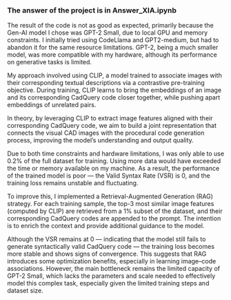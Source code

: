 ### The answer of the project is in Answer_XIA.ipynb

The result of the code is not as good as expected, primarily because the Gen-AI model I chose was GPT-2 Small, due to local GPU and memory constraints. I initially tried using CodeLlama and GPT2-medium, but had to abandon it for the same resource limitations. GPT-2, being a much smaller model, was more compatible with my hardware, although its performance on generative tasks is limited.

My approach involved using CLIP, a model trained to associate images with their corresponding textual descriptions via a contrastive pre-training objective. During training, CLIP learns to bring the embeddings of an image and its corresponding CadQuery code closer together, while pushing apart embeddings of unrelated pairs.

In theory, by leveraging CLIP to extract image features aligned with their corresponding CadQuery code, we aim to build a joint representation that connects the visual CAD images with the procedural code generation process, improving the model’s understanding and output quality.

Due to both time constraints and hardware limitations, I was only able to use 0.2% of the full dataset for training. Using more data would have exceeded the time or memory available on my machine. As a result, the performance of the trained model is poor — the Valid Syntax Rate (VSR) is 0, and the training loss remains unstable and fluctuating.

To improve this, I implemented a Retrieval-Augmented Generation (RAG) strategy. For each training sample, the top-3 most similar image features (computed by CLIP) are retrieved from a 1% subset of the dataset, and their corresponding CadQuery codes are appended to the prompt. The intention is to enrich the context and provide additional guidance to the model.

Although the VSR remains at 0 — indicating that the model still fails to generate syntactically valid CadQuery code — the training loss becomes more stable and shows signs of convergence. This suggests that RAG introduces some optimization benefits, especially in learning image–code associations. However, the main bottleneck remains the limited capacity of GPT-2 Small, which lacks the parameters and scale needed to effectively model this complex task, especially given the limited training steps and dataset size.
